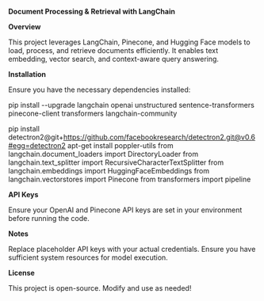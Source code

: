 **Document Processing & Retrieval with LangChain**

**Overview**

This project leverages LangChain, Pinecone, and Hugging Face models to load, process, and retrieve documents efficiently. It enables text embedding, vector search, and context-aware query answering.

**Installation**

Ensure you have the necessary dependencies installed:

pip install --upgrade langchain openai unstructured sentence-transformers pinecone-client transformers langchain-community

pip install detectron2@git+https://github.com/facebookresearch/detectron2.git@v0.6#egg=detectron2
apt-get install poppler-utils
from langchain.document_loaders import DirectoryLoader
from langchain.text_splitter import RecursiveCharacterTextSplitter
from langchain.embeddings import HuggingFaceEmbeddings
from langchain.vectorstores import Pinecone
from transformers import pipeline

**API Keys**

Ensure your OpenAI and Pinecone API keys are set in your environment before running the code.

**Notes**

Replace placeholder API keys with your actual credentials.
Ensure you have sufficient system resources for model execution.

**License**

This project is open-source. Modify and use as needed!


